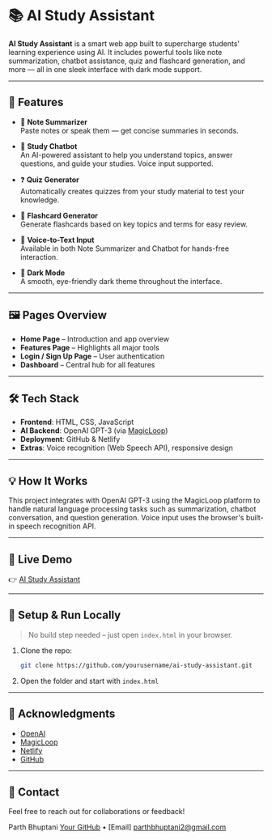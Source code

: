 
# 📚 AI Study Assistant

**AI Study Assistant** is a smart web app built to supercharge students' learning experience using AI. It includes powerful tools like note summarization, chatbot assistance, quiz and flashcard generation, and more — all in one sleek interface with dark mode support.

---

## 🚀 Features

- 📝 **Note Summarizer**  
  Paste notes or speak them — get concise summaries in seconds.

- 💬 **Study Chatbot**  
  An AI-powered assistant to help you understand topics, answer questions, and guide your studies. Voice input supported.

- ❓ **Quiz Generator**  
  Automatically creates quizzes from your study material to test your knowledge.

- 🧠 **Flashcard Generator**  
  Generate flashcards based on key topics and terms for easy review.

- 🎤 **Voice-to-Text Input**  
  Available in both Note Summarizer and Chatbot for hands-free interaction.

- 🌙 **Dark Mode**  
  A smooth, eye-friendly dark theme throughout the interface.

---

## 🖼️ Pages Overview

- **Home Page** – Introduction and app overview  
- **Features Page** – Highlights all major tools  
- **Login / Sign Up Page** – User authentication  
- **Dashboard** – Central hub for all features  

---

## 🛠️ Tech Stack

- **Frontend**: HTML, CSS, JavaScript  
- **AI Backend**: OpenAI GPT-3 (via [MagicLoop](https://magicloop.xyz))  
- **Deployment**: GitHub & Netlify  
- **Extras**: Voice recognition (Web Speech API), responsive design

---

## 💡 How It Works

This project integrates with OpenAI GPT-3 using the MagicLoop platform to handle natural language processing tasks such as summarization, chatbot conversation, and question generation. Voice input uses the browser's built-in speech recognition API.

---

## 📲 Live Demo

👉 [AI Study Assistant]((https://ai-study-assistants.netlify.app/)) 

---

## 📁 Setup & Run Locally

> No build step needed – just open `index.html` in your browser.

1. Clone the repo:
   ```bash
   git clone https://github.com/yourusername/ai-study-assistant.git
   ```
2. Open the folder and start with `index.html`

---

## 🙌 Acknowledgments

- [OpenAI](https://openai.com/)
- [MagicLoop](https://magicloop.xyz)
- [Netlify](https://www.netlify.com/)
- [GitHub](https://github.com)

---

## 📧 Contact

Feel free to reach out for collaborations or feedback!

Parth Bhuptani
[Your GitHub](https://github.com/parthbhuptani10) 
• [Email] parthbhuptani2@gmail.com
